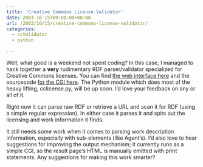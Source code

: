 ```yaml
---
title: 'Creative Commons License Validator'
date: 2003-10-15T09:00:00+00:00
url: /2003/10/15/creative-commons-license-validator/
categories:
  - ccValidator
  - python

---
```

Well, what good is a weekend not spent coding? In this case, I managed to hack
together a **very** rudimentary <span class="caps">RDF</span> parser/validator
specialized for Creative Commons licenses. You can find [the web interface
here][1]  and the sourcecode [for the <span class="caps">CGI</span> here][2].
The Python module which does most of the heavy lifting, cclicense.py, will be up
soon. I’d love your feedback on any or all of it.

Right now it can parse raw <span class="caps">RDF</span> or retrieve a <span
class="caps">URL</span> and scan it for <span class="caps">RDF</span> (using a
simple regular expression). In either case it parses it and spits out the
licensing and work information it finds.

It still needs some work when it comes to parsing work description information,
especially with sub-elements (like Agent&#8217;s). I’d also love to hear
suggestions for improving the output mechanism; it currently runs as a simple
<span class="caps">CGI</span>, so the result page’s <span
class="caps">HTML</span> is manually emitted with print statements. Any
suggestions for making this work smarter?


 [1]: http://www.yergler.net/projects/ccvalidator
 [2]: http://www.yergler.net/projects/ccvalidator/validate.txt